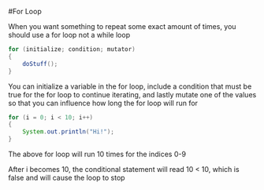 #For Loop

When you want something to repeat some exact amount of times, you should use a for loop not a while loop

```java
for (initialize; condition; mutator)
{
    doStuff();
}
```

You can initialize a variable in the for loop, include a condition that must be true for the for loop to continue iterating, and lastly mutate one of the values so that you can influence how long the for loop will run for

```java
for (i = 0; i < 10; i++)
{
    System.out.println("Hi!");
}
```

The above for loop will run 10 times for the indices 0-9

After i becomes 10, the conditional statement will read 10 < 10, which is false and will cause the loop to stop
